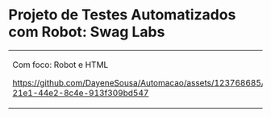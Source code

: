 ﻿# Projeto de Testes Automatizados com Robot: Swag Labs

<table>
<tr>
<td>
	
 
 Com foco: Robot e HTML 




https://github.com/DayeneSousa/Automacao/assets/123768685/c274aa85-21e1-44e2-8c4e-913f309bd547



</td>
</tr>
</table>

